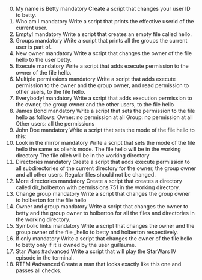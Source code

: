 0. My name is Betty mandatory
Create a script that changes your user ID to betty.
1. Who am I mandatory
Write a script that prints the effective userid of the current user.
2. Empty! mandatory
Write a script that creates an empty file called hello.
3. Groups mandatory
Write a script that prints all the groups the current user is part of.
4. New owner mandatory
Write a script that changes the owner of the file hello to the user betty.
5. Execute mandatory
Write a script that adds execute permission to the owner of the file hello.
6. Multiple permissions mandatory
Write a script that adds execute permission to the owner and the group owner, and read permission to other users, to the file hello.
7. Everybody! mandatory
Write a script that adds execution permission to the owner, the group owner and the other users, to the file hello
8. James Bond mandatory
Write a script that sets the permission to the file hello as follows:
Owner: no permission at all
Group: no permission at all
Other users: all the permissions
9. John Doe mandatory
Write a script that sets the mode of the file hello to this:
10. Look in the mirror mandatory
Write a script that sets the mode of the file hello the same as olleh’s mode.
The file hello will be in the working directory
The file olleh will be in the working directory
11. Directories mandatory
Create a script that adds execute permission to all subdirectories of the current directory for the owner, the group owner and all other users. Regular files should not be changed.
12. More directories mandatory
Create a script that creates a directory called dir_holberton with permissions 751 in the working directory.
13. Change group mandatory
Write a script that changes the group owner to holberton for the file hello
14. Owner and group mandatory
Write a script that changes the owner to betty and the group owner to holberton for all the files and directories in the working directory.
15. Symbolic links mandatory
Write a script that changes the owner and the group owner of the file _hello to betty and holberton respectively.
16. If only mandatory
Write a script that changes the owner of the file hello to betty only if it is owned by the user guillaume.
17. Star Wars #advanced
Write a script that will play the StarWars IV episode in the terminal.
18. RTFM #advanced
Create a man that looks exactly like this one and passes all checks.

